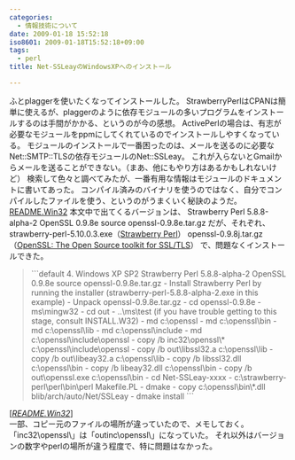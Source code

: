 ```yaml
---
categories:
  - 情報技術について
date: 2009-01-18 15:52:18
iso8601: 2009-01-18T15:52:18+09:00
tags:
  - perl
title: Net-SSLeayのWindowsXPへのインストール

---
```


ふとplaggerを使いたくなってインストールした。
StrawberryPerlはCPANは簡単に使えるが、plaggerのように依存モジュールの多いプログラムをインストールするのは手間がかかる、というのが今の感想。
ActivePerlの場合は、有志が必要なモジュールをppmにしてくれているのでインストールしやすくなっている。
モジュールのインストールで一番困ったのは、メールを送るのに必要なNet::SMTP::TLSの依存モジュールのNet::SSLeay。
これが入らないとGmailからメールを送ることができない。（まあ、他にもやり方はあるかもしれないけど）
検索して色々と調べてみたが、一番有用な情報はモジュールのドキュメントに書いてあった。
コンパイル済みのバイナリを使うのではなく、自分でコンパイルしたファイルを使う、というのがうまくいく秘訣のようだ。
<a href="http://cpansearch.perl.org/src/FLORA/Net-SSLeay-1.35/README.Win32">README.Win32</a>
本文中で出てくるバージョンは、
Strawberry Perl 5.8.8-alpha-2
OpenSSL 0.9.8e source openssl-0.9.8e.tar.gz
だが、それぞれ、
strawberry-perl-5.10.0.3.exe（<a href="http://strawberryperl.com/">Strawberry Perl</a>）
openssl-0.9.8j.tar.gz（<a href="http://www.openssl.org/">OpenSSL: The Open Source toolkit for SSL/TLS</a>）
で、問題なくインストールできた。
<blockquote cite="http://cpansearch.perl.org/src/FLORA/Net-SSLeay-1.35/README.Win32" title="" class="blockquote">```default
4. Windows XP SP2
Strawberry Perl 5.8.8-alpha-2
OpenSSL 0.9.8e source openssl-0.9.8e.tar.gz
- Install Strawberry Perl by running the installer
(strawberry-perl-5.8.8-alpha-2.exe in this example)
- Unpack openssl-0.9.8e.tar.gz
- cd openssl-0.9.8e
- ms\mingw32
- cd out
- ..\ms\test
(if you have trouble getting to this stage, consult INSTALL.W32)
- md c:\openssl
- md c:\openssl\bin
- md c:\openssl\lib
- md c:\openssl\include
- md c:\openssl\include\openssl
- copy /b inc32\openssl\*       c:\openssl\include\openssl
- copy /b out\libssl32.a c:\openssl\lib
- copy /b out\libeay32.a c:\openssl\lib
- copy /b libssl32.dll c:\openssl\bin
- copy /b libeay32.dll c:\openssl\bin
- copy /b out\openssl.exe  c:\openssl\bin
- cd Net-SSLeay-xxxx
- c:\strawberry-perl\perl\bin\perl Makefile.PL
- dmake
- copy c:\openssl\bin\*.dll blib/arch/auto/Net/SSLeay
- dmake install
```</blockquote><div class="cite">[<cite><a href="http://cpansearch.perl.org/src/FLORA/Net-SSLeay-1.35/README.Win32">README.Win32</a></cite>]</div>
一部、コピー元のファイルの場所が違っていたので、メモしておく。
「inc32\openssl\」は「outinc\openssl\」になっていた。
それ以外はバージョンの数字やperlの場所が違う程度で、特に問題はなかった。
    	